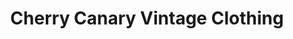 ---
title: "Cherry Canary Vintage Clothing"
url: /bloomington/cherry-canary-vintage-clothing/
shop: clothes
---